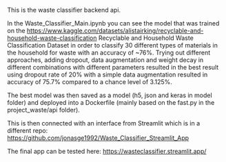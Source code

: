 This is the waste classifier backend api.

In the Waste_Classifier_Main.ipynb you can see the model that was trained on the https://www.kaggle.com/datasets/alistairking/recyclable-and-household-waste-classification Recyclable and Household Waste Classification Dataset in order to classify 30 different types of materials in the household for waste with an accuracy of ~76%. Trying out different approaches, adding dropout, data augmentation and weight decay in different combinations with different parameters resulted in the best result using dropout rate of 20% with a simple data augmentation resulted in accuracy of 75.7% compared to a chance level of 3.125%.

The best model was then saved as a model (h5, json and keras in model folder) and deployed into a Dockerfile (mainly based on the fast.py in the project_waste/api folder).

This is then connected with an interface from Streamlit which is in a different repo:
https://github.com/jonasge1992/Waste_Classifier_Streamlit_App

The final app can be tested here: https://wasteclassifier.streamlit.app/
